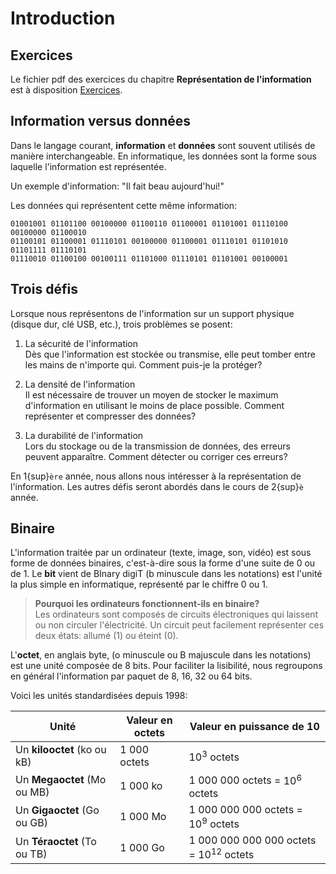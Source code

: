 <!-- Copyright 2024 Caroline Blank <caro@c-space.org> -->
<!-- SPDX-License-Identifier: CC-BY-NC-SA-4.0 -->

# Introduction

## Exercices

Le fichier pdf des exercices du chapitre **Représentation de l'information** est
à disposition [Exercices](./Exercices.pdf).

## Information versus données

Dans le langage courant, **information** et **données** sont souvent utilisés de
manière interchangeable. En informatique, les données sont la forme sous
laquelle l'information est représentée.

Un exemple d'information: "Il fait beau aujourd'hui!"

Les données qui représentent cette même information:

```{code-block} text
01001001 01101100 00100000 01100110 01100001 01101001 01110100 00100000 01100010
01100101 01100001 01110101 00100000 01100001 01110101 01101010 01101111 01110101
01110010 01100100 00100111 01101000 01110101 01101001 00100001
```

## Trois défis

Lorsque nous représentons de l'information sur un support physique (disque dur,
clé USB, etc.), trois problèmes se posent:

1. La sécurité de l'information\
Dès que l'information est stockée ou transmise, elle peut tomber entre les
mains de n'importe qui. Comment puis-je la protéger?

2. La densité de l'information\
Il est nécessaire de trouver un moyen de stocker le maximum d'information en
utilisant le moins de place possible. Comment représenter et compresser des
données?

3. La durabilité de l'information\
Lors du stockage ou de la transmission de données, des erreurs peuvent apparaître.
Comment détecter ou corriger ces erreurs?

En 1{sup}`ère` année, nous allons nous intéresser à la représentation de
l'information. Les autres défis seront abordés dans le cours de 2{sup}`è` année.

## Binaire

L'information traitée par un ordinateur (texte, image, son, vidéo) est sous
forme de données binaires, c'est-à-dire sous la forme d'une suite de 0 ou de 1.
Le **bit** vient de BInary digiT (b minuscule dans les notations) est l'unité la
plus simple en informatique, représenté par le chiffre 0 ou 1.

> **Pourquoi les ordinateurs fonctionnent-ils en binaire?**\
> Les ordinateurs sont composés de circuits électroniques qui laissent ou non
circuler l'électricité. Un circuit peut facilement représenter ces deux états:
allumé (1) ou éteint (0).

L'**octet**, en anglais byte, (o minuscule ou B majuscule dans les notations)
est une unité composée de 8 bits. Pour faciliter la lisibilité, nous regroupons
en général l'information par paquet de 8, 16, 32 ou 64 bits.

Voici les unités standardisées depuis 1998:

| Unité | Valeur en octets | Valeur en puissance de 10 |
|-------|------------------|---------------------------|
| Un **kilooctet** (ko ou kB) | 1 000 octets | $10^3$ octets |
| Un **Megaoctet** (Mo ou MB) | 1 000 ko | 1 000 000 octets = $10^6$ octets |
| Un **Gigaoctet** (Go ou GB) | 1 000 Mo | 1 000 000 000 octets = $10^9$ octets |
| Un **Téraoctet** (To ou TB) | 1 000 Go | 1 000 000 000 000 octets = $10^{12}$ octets |




